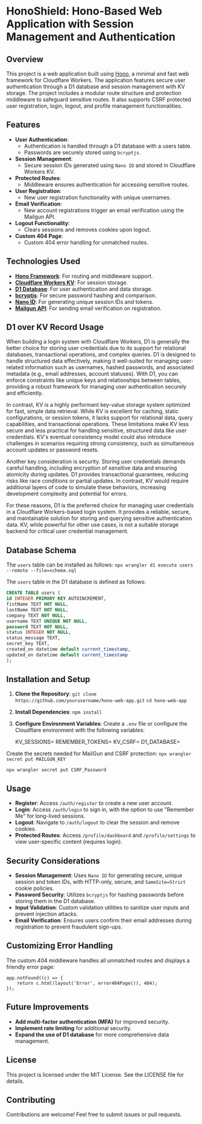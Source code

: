 # HonoShield: Hono-Based Web Application with Session Management and Authentication

## Overview
This project is a web application built using [Hono](https://hono.dev/), a minimal and fast web framework for Cloudflare Workers. The application features secure user authentication through a D1 database and session management with KV storage. The project includes a modular route structure and protection middleware to safeguard sensitive routes. It also supports CSRF protected user registration, login, logout, and profile management functionalities.

## Features
- **User Authentication**:
  - Authentication is handled through a D1 database with a users table.
  - Passwords are securely stored using `bcryptjs`.
- **Session Management**:
  - Secure session IDs generated using `Nano ID` and stored in Cloudflare Workers KV.
- **Protected Routes**:
  - Middleware ensures authentication for accessing sensitive routes.
- **User Registration**:
  - New user registration functionality with unique usernames.
- **Email Verification**:
  - New account registrations trigger an email verification using the Mailgun API.  
- **Logout Functionality**:
  - Clears sessions and removes cookies upon logout.
- **Custom 404 Page**:
  - Custom 404 error handling for unmatched routes.

## Technologies Used
- **[Hono Framework](https://hono.dev)**: For routing and middleware support.
- **[Cloudflare Workers KV](https://www.cloudflare.com/developer-platform/products/workers-kv)**: For session storage.
- **[D1 Database](https://developers.cloudflare.com/d1)**: For user authentication and data storage.
- **[bcryptjs](https://www.npmjs.com/package/bcryptjs)**: For secure password hashing and comparison.
- **[Nano ID](https://www.npmjs.com/package/nanoid)**: For generating unique session IDs and tokens.
- **[Mailgun API](https://documentation.mailgun.com/docs/mailgun/user-manual/sending-messages)**: For sending email verification on registration.


## D1 over KV Record Usage

When building a login system with Cloudflare Workers, D1 is generally the better choice for storing user credentials due to its support for relational databases, transactional operations, and complex queries. D1 is designed to handle structured data effectively, making it well-suited for managing user-related information such as usernames, hashed passwords, and associated metadata (e.g., email addresses, account statuses). With D1, you can enforce constraints like unique keys and relationships between tables, providing a robust framework for managing user authentication securely and efficiently.

In contrast, KV is a highly performant key-value storage system optimized for fast, simple data retrieval. While KV is excellent for caching, static configurations, or session tokens, it lacks support for relational data, query capabilities, and transactional operations. These limitations make KV less secure and less practical for handling sensitive, structured data like user credentials. KV's eventual consistency model could also introduce challenges in scenarios requiring strong consistency, such as simultaneous account updates or password resets.

Another key consideration is security. Storing user credentials demands careful handling, including encryption of sensitive data and ensuring atomicity during updates. D1 provides transactional guarantees, reducing risks like race conditions or partial updates. In contrast, KV would require additional layers of code to simulate these behaviors, increasing development complexity and potential for errors.

For these reasons, D1 is the preferred choice for managing user credentials in a Cloudflare Workers-based login system. It provides a reliable, secure, and maintainable solution for storing and querying sensitive authentication data. KV, while powerful for other use cases, is not a suitable storage backend for critical user credential management.


## Database Schema

The `users` table can be installed as follows:
`npx wrangler d1 execute users --remote --file=schema.sql`

The `users` table in the D1 database is defined as follows:
```sql
CREATE TABLE users (
id INTEGER PRIMARY KEY AUTOINCREMENT,
fistName TEXT NOT NULL,
lastName TEXT NOT NULL,
company TEXT NOT NULL,
username TEXT UNIQUE NOT NULL,
password TEXT NOT NULL,
status INTEGER NOT NULL,
status_message TEXT,
secret_key TEXT,
created_on datetime default current_timestamp,
updated_on datetime default current_timestamp
);
```

## Installation and Setup

 1.  **Clone the Repository**:
`git clone https://github.com/yourusername/hono-web-app.git`
`cd hono-web-app`

 2. **Install Dependencies**:
`npm install`

 3. **Configure Environment Variables**: 
 Create a `.env` file or configure the Cloudflare environment with the following variables:


    KV_SESSIONS=<Your KV Namespace for Sessions>
    REMEMBER_TOKENS=<Your KV Namespace for Remember Me Tokens>
	KV_CSRF=<Your KV Namespace for CSRF Tokens>
	D1_DATABASE=<Your D1 Database Binding>

Create the secrets needed for MailGun and CSRF protection:
`npx wrangler secret put MAILGUN_KEY`

`npx wrangler secret put CSRF_Password`
## Usage

-   **Register**: Access `/auth/register` to create a new user account.
-   **Login**: Access `/auth/login` to sign in, with the option to use "Remember Me" for long-lived sessions.
-   **Logout**: Navigate to `/auth/logout` to clear the session and remove cookies.
-   **Protected Routes**: Access `/profile/dashboard` and `/profile/settings` to view user-specific content (requires login).

## Security Considerations

-   **Session Management**: Uses `Nano ID` for generating secure, unique session and token IDs, with HTTP-only, secure, and `SameSite=Strict` cookie policies.
-   **Password Security**: Utilizes `bcryptjs` for hashing passwords before storing them in the D1 database.
-   **Input Validation**: Custom validation utilities to sanitize user inputs and prevent injection attacks.
-   **Email Verification**: Ensures users confirm their email addresses during registration to prevent fraudulent sign-ups.

## Customizing Error Handling

The custom 404 middleware handles all unmatched routes and displays a friendly error page:

    app.notFound((c) => {
        return c.html(layout('Error', error404Page()), 404);
    });

## Future Improvements

-   **Add multi-factor authentication (MFA)** for improved security.
-   **Implement rate limiting** for additional security.
-   **Expand the use of D1 database** for more comprehensive data management.

## License

This project is licensed under the MIT License. See the LICENSE file for details.

## Contributing

Contributions are welcome! Feel free to submit issues or pull requests.